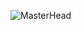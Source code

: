 
![MasterHead](https://cdn.discordapp.com/attachments/1129910292147613726/1156964856377917491/ascii1.jpg?ex=6516e2fd&is=6515917d&hm=a907885f95ba1998af6bdf5acc921383b05d0dffa6ef81358e0a5a0dbaaecf35&)
